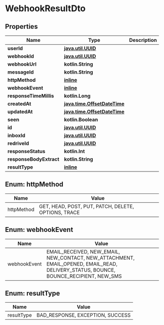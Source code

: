 
# WebhookResultDto

## Properties
Name | Type | Description | Notes
------------ | ------------- | ------------- | -------------
**userId** | [**java.util.UUID**](java.util.UUID) |  | 
**webhookId** | [**java.util.UUID**](java.util.UUID) |  | 
**webhookUrl** | **kotlin.String** |  | 
**messageId** | **kotlin.String** |  | 
**httpMethod** | [**inline**](#HttpMethodEnum) |  | 
**webhookEvent** | [**inline**](#WebhookEventEnum) |  | 
**responseTimeMillis** | **kotlin.Long** |  | 
**createdAt** | [**java.time.OffsetDateTime**](java.time.OffsetDateTime) |  | 
**updatedAt** | [**java.time.OffsetDateTime**](java.time.OffsetDateTime) |  | 
**seen** | **kotlin.Boolean** |  | 
**id** | [**java.util.UUID**](java.util.UUID) |  |  [optional]
**inboxId** | [**java.util.UUID**](java.util.UUID) |  |  [optional]
**redriveId** | [**java.util.UUID**](java.util.UUID) |  |  [optional]
**responseStatus** | **kotlin.Int** |  |  [optional]
**responseBodyExtract** | **kotlin.String** |  |  [optional]
**resultType** | [**inline**](#ResultTypeEnum) |  |  [optional]


<a name="HttpMethodEnum"></a>
## Enum: httpMethod
Name | Value
---- | -----
httpMethod | GET, HEAD, POST, PUT, PATCH, DELETE, OPTIONS, TRACE


<a name="WebhookEventEnum"></a>
## Enum: webhookEvent
Name | Value
---- | -----
webhookEvent | EMAIL_RECEIVED, NEW_EMAIL, NEW_CONTACT, NEW_ATTACHMENT, EMAIL_OPENED, EMAIL_READ, DELIVERY_STATUS, BOUNCE, BOUNCE_RECIPIENT, NEW_SMS


<a name="ResultTypeEnum"></a>
## Enum: resultType
Name | Value
---- | -----
resultType | BAD_RESPONSE, EXCEPTION, SUCCESS



